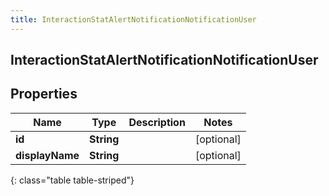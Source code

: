 ```yaml
---
title: InteractionStatAlertNotificationNotificationUser
---
```

## InteractionStatAlertNotificationNotificationUser


## Properties

| Name | Type | Description | Notes |
| ------------ | ------------- | ------------- | ------------- |
| **id** | **String** |  |  [optional] |
| **displayName** | **String** |  |  [optional] |
{: class="table table-striped"}



